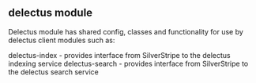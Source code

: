 delectus module
---------------

Delectus module has shared config, classes and functionality for use by delectus client modules such as:

delectus-index      -   provides interface from SilverStripe to the delectus indexing service
delectus-search     -   provides interface from SilverStripe to the delectus search service

